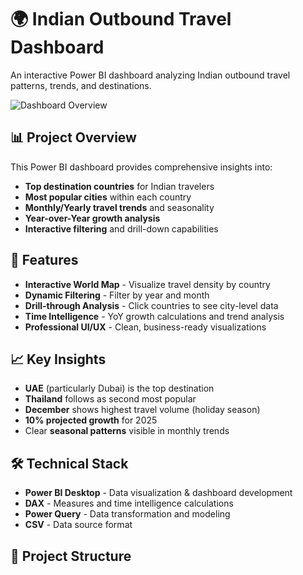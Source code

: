 # 🌍 Indian Outbound Travel Dashboard

An interactive Power BI dashboard analyzing Indian outbound travel patterns, trends, and destinations.

![Dashboard Overview](Screenshots/dashboard-overview.png)

## 📊 Project Overview

This Power BI dashboard provides comprehensive insights into:
- **Top destination countries** for Indian travelers
- **Most popular cities** within each country  
- **Monthly/Yearly travel trends** and seasonality
- **Year-over-Year growth analysis**
- **Interactive filtering** and drill-down capabilities

## 🚀 Features

- **Interactive World Map** - Visualize travel density by country
- **Dynamic Filtering** - Filter by year and month
- **Drill-through Analysis** - Click countries to see city-level data
- **Time Intelligence** - YoY growth calculations and trend analysis
- **Professional UI/UX** - Clean, business-ready visualizations

## 📈 Key Insights

- **UAE** (particularly Dubai) is the top destination
- **Thailand** follows as second most popular
- **December** shows highest travel volume (holiday season)
- **10% projected growth** for 2025
- Clear **seasonal patterns** visible in monthly trends

## 🛠️ Technical Stack

- **Power BI Desktop** - Data visualization & dashboard development
- **DAX** - Measures and time intelligence calculations
- **Power Query** - Data transformation and modeling
- **CSV** - Data source format

## 📁 Project Structure
